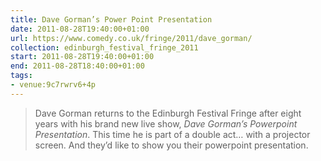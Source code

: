 ```yaml
---
title: Dave Gorman’s Power Point Presentation
date: 2011-08-28T19:40:00+01:00
url: https://www.comedy.co.uk/fringe/2011/dave_gorman/
collection: edinburgh_festival_fringe_2011
start: 2011-08-28T19:40:00+01:00
end: 2011-08-28T18:40:00+01:00
tags:
- venue:9c7rwrv6+4p
---
```

> Dave Gorman returns to the Edinburgh Festival Fringe after eight years with his brand new live show, <cite>Dave Gorman’s Powerpoint Presentation</cite>. This time he is part of a double act… with a projector screen. And they’d like to show you their powerpoint presentation.
